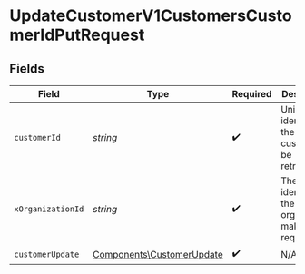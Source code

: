 # UpdateCustomerV1CustomersCustomerIdPutRequest


## Fields

| Field                                                                  | Type                                                                   | Required                                                               | Description                                                            | Example                                                                |
| ---------------------------------------------------------------------- | ---------------------------------------------------------------------- | ---------------------------------------------------------------------- | ---------------------------------------------------------------------- | ---------------------------------------------------------------------- |
| `customerId`                                                           | *string*                                                               | :heavy_check_mark:                                                     | Unique identifier of the customer to be retrieved.                     |                                                                        |
| `xOrganizationId`                                                      | *string*                                                               | :heavy_check_mark:                                                     | The unique identifier for the organization making the request          | org_12345                                                              |
| `customerUpdate`                                                       | [Components\CustomerUpdate](../../Models/Components/CustomerUpdate.md) | :heavy_check_mark:                                                     | N/A                                                                    |                                                                        |